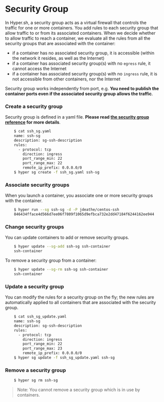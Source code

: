 # Security Group

In Hyper.sh, a security group acts as a virtual firewall that controls the traffic for one or more containers. You add rules to each security group that allow traffic to or from its associated containers.  When we decide whether to allow traffic to reach a container, we evaluate all the rules from all the security groups that are associated with the container:

- if a container has no associated security group, it is accessible (within the network it resides, as well as the Internet) 
- if a container has associated security group(s) with no `egress` rule, it cannot access the Internet
- if a container has associated security group(s) with no `ingress` rule, it is not accessible from other containers, nor the Internet

Security group works independently from port, e.g. **You need to publish the container ports even if the associated security group allows the traffic**.

### Create a security group
Security group is defined in a yaml file. **Please read [the security group reference](../../Reference/sg_ref.md) for more details**.

``` bash
	$ cat ssh_sg.yaml
	name: ssh-sg
	description: sg-ssh-description
	rules:
	  - protocol: tcp
	    direction: ingress
		port_range_min: 22
		port_range_max: 22
		remote_ip_prefix: 0.0.0.0/0
	$ hyper sg create -f ssh_sg.yaml ssh-sg
```

### Associate security groups
When you launch a container, you associate one or more security groups with the container. 

``` bash
	$ hyper run --sg ssh-sg -d -P jdeathe/centos-ssh
	846434fface4d566d7ee06f7809f1065d9efbca732e2dd47184f6244162ee944
```

### Change security groups
You can update containers to add or remove security groups.

``` bash
	$ hyper update --sg-add ssh-sg ssh-container
	ssh-container
```

To remove a security group from a container:

``` bash
	$ hyper update --sg-rm ssh-sg ssh-container
	ssh-container
```

### Update a security group
You can modify the rules for a security group on the fly; the new rules are automatically applied to all containers that are associated with the security group.  

``` bash
	$ cat ssh_sg_update.yaml
	name: ssh-sg
	description: sg-ssh-description
	rules:
	  - protocol: tcp
	    direction: ingress
		port_range_min: 22
		port_range_max: 23
		remote_ip_prefix: 0.0.0.0/0
	$ hyper sg update -f ssh_sg_update.yaml ssh-sg
```

### Remove a security group

``` bash
	$ hyper sg rm ssh-sg
```
> Note: You cannot remove a security group which is in use by containers.
